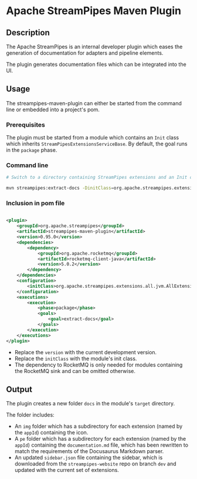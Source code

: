 <!--
  ~ Licensed to the Apache Software Foundation (ASF) under one or more
  ~ contributor license agreements.  See the NOTICE file distributed with
  ~ this work for additional information regarding copyright ownership.
  ~ The ASF licenses this file to You under the Apache License, Version 2.0
  ~ (the "License"); you may not use this file except in compliance with
  ~ the License.  You may obtain a copy of the License at
  ~
  ~    http://www.apache.org/licenses/LICENSE-2.0
  ~
  ~ Unless required by applicable law or agreed to in writing, software
  ~ distributed under the License is distributed on an "AS IS" BASIS,
  ~ WITHOUT WARRANTIES OR CONDITIONS OF ANY KIND, either express or implied.
  ~ See the License for the specific language governing permissions and
  ~ limitations under the License.
  ~
  -->

# Apache StreamPipes Maven Plugin

## Description

The Apache StreamPipes is an internal developer plugin which eases the generation of documentation for
adapters and pipeline elements.

The plugin generates documentation files which can be integrated into the UI.

## Usage

The streampipes-maven-plugin can either be started from the command line or embedded into a project's pom.

### Prerequisites

The plugin must be started from a module which contains an `Init` class which inherits `StreamPipesExtensionsServiceBase`.
By default, the goal runs in the `package` phase.

### Command line

```bash
# Switch to a directory containing StreamPipes extensions and an Init class, e.g., extensions-all-jvm

mvn streampipes:extract-docs -DinitClass=org.apache.streampipes.extensions.all.jvm.AllExtensionsInit
```

### Inclusion in pom file

```xml

<plugin>
    <groupId>org.apache.streampipes</groupId>
    <artifactId>streampipes-maven-plugin</artifactId>
    <version>0.95.0</version>
    <dependencies>
        <dependency>
            <groupId>org.apache.rocketmq</groupId>
            <artifactId>rocketmq-client-java</artifactId>
            <version>5.0.2</version>
        </dependency>
    </dependencies>
    <configuration>
        <initClass>org.apache.streampipes.extensions.all.jvm.AllExtensionsInit</initClass>
    </configuration>
    <executions>
        <execution>
            <phase>package</phase>
            <goals>
                <goal>extract-docs</goal>
            </goals>
        </execution>
    </executions>
</plugin>
```

* Replace the `version` with the current development version.
* Replace the `initClass` with the module's init class.
* The dependency to RocketMQ is only needed for modules containing the RocketMQ sink and can be omitted otherwise.

## Output

The plugin creates a new folder `docs` in the module's `target` directory.

The folder includes:

* An `img` folder which has a subdirectory for each extension (named by the `appId`) containing the icon.
* A `pe` folder which has a subdirectory for each extension (named by the `appId`) containing the `documentation.md`
  file, which has been rewritten to match the requirements of the Docusaurus Markdown parser.
* An updated `sidebar.json` file containing the sidebar, which is downloaded from the `streampipes-website` repo on
  branch `dev` and updated with the current set of extensions.
